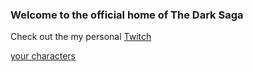 ###  Welcome to the official home of The Dark Saga
Check out the my personal [Twitch](https://twitch.tv/Mega_kabutops)
              
              
              
              
[your characters](thedarksaga.ink/characters)
